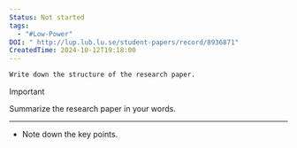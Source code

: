 ```yaml
---
Status: Not started
tags:
  - "#Low-Power"
DOI: " http://lup.lub.lu.se/student-papers/record/8936871"
CreatedTime: 2024-10-12T19:18:00
---
```

```Markdown
Write down the structure of the research paper.
```

> [!important]  
> Summarize the research paper in your words.  

[](https://www.notion.soundefined)

---

- Note down the key points.
